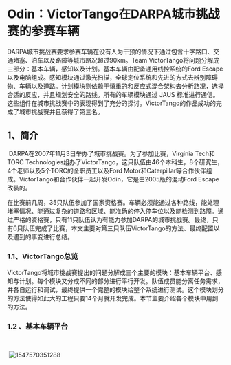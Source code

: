 # Odin：VictorTango在DARPA城市挑战赛的参赛车辆

​	DARPA城市挑战赛要求参赛车辆在没有人为干预的情况下通过包含十字路口、交通堵塞、泊车以及路障等城市路况超过90km。Team VictorTango将问题分解成三部分：基本车辆，感知以及计划。基本车辆由配备通用线控系统的Ford Escape以及电脑组成。感知模块通过激光扫描，全球定位系统和先进的方式去辨别障碍物、车辆以及道路。计划模块则依赖于慎重的和反应式混合架构去分析路况，选择合适的反应，并且规划安全的路线。所有的车辆模块通过 JAUS 标准进行通信。这些组件在城市挑战赛中的表现得到了充分的探讨。VictorTango的作品成功的完成了城市挑战赛并且获得了第三名。

## 1、简介

​	DARPA在2007年11月3日举办了城市挑战赛。为了参加比赛，Virginia Tech和TORC Technologies组办了VictorTango，这只队伍由46个本科生，8个研究生，4个老师以及5个TORC的全职员工以及Ford Motor和Caterpillar等合作伙伴组成。VictorTango和合作伙伴一起开发Odin，它是由2005版的混动Ford Escape改装的。

​	在比赛前几周，35只队伍参加了国家资格赛。车辆必须能通过各种路线，能处理堵塞情况、能通过复杂的道路和区域、能准确的停入停车位以及能检测到路障。通过严格的资格赛，只有11只队伍认为有能力参加DARPA的城市挑战赛。最终，只有6只队伍完成了比赛，本文主要对第三只队伍VictorTango的方法、最终配置以及遇到的事变进行总结。

### 1.1、VictorTango总览

​	VictorTango将城市挑战赛提出的问题分解成三个主要的模块：基本车辆平台、感知与计划。每个模块又分成不同的部分进行平行开发。队伍成员能分离任务需求，并各自运行和调试，最终提供一个完整的模块给整个系统进行测试。这个模块划分的方法使得如此大的工程只要14个月就开发完成。本节主要介绍各个模块中用到的方法。

### 1.2 、基本车辆平台



​	

​	![1547570351288](C:\Users\10942\AppData\Roaming\Typora\typora-user-images\1547570351288.png)



